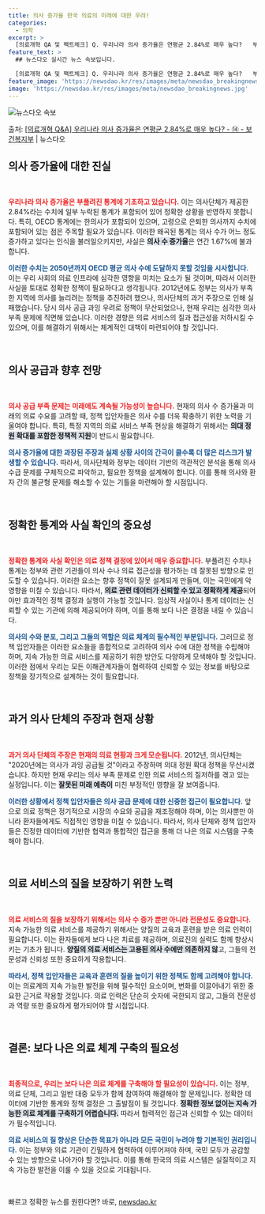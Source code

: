 ```yaml
---
title: 의사 증가율 한국 의료의 미래에 대한 우려!
categories:
  - 의학
excerpt: >
  [의료개혁 QA 및 팩트체크] Q. 우리나라 의사 증가율은 연평균 2.84%로 매우 높다?   부풀려진 통계…
feature_text: >
  ## 뉴스다오 실시간 뉴스 속보입니다.

  [의료개혁 QA 및 팩트체크] Q. 우리나라 의사 증가율은 연평균 2.84%로 매우 높다?   부풀려진 통계…
feature_image: 'https://newsdao.kr/res/images/meta/newsdao_breakingnews.jpg'
image: 'https://newsdao.kr/res/images/meta/newsdao_breakingnews.jpg'
---
```


![뉴스다오 속보](https://newsdao.kr/res/images/meta/newsdao_breakingnews.jpg)

<p>출처: <a href="https://newsdao.kr/3448" rel="dofollow">[의료개혁 Q&A] 우리나라 의사 증가율은 연평균 2.84%로 매우 높다? - ⑭ - 보건복지부</a> | 뉴스다오</p>

<h2 data-ke-size="size26">의사 증가율에 대한 진실</h2>

<p data-ke-size="size16">&nbsp;</p>

<b><span style="color: #ee2323;">우리나라 의사 증가율은 부풀려진 통계에 기초하고 있습니다.</span></b> 이는 의사단체가 제공한 2.84%라는 수치에 일부 누락된 통계가 포함되어 있어 정확한 상황을 반영하지 못합니다. 특히, OECD 통계에는 한의사가 포함되어 있으며, 고령으로 은퇴한 의사까지 수치에 포함되어 있는 점은 주목할 필요가 있습니다. 이러한 왜곡된 통계는 의사 수가 어느 정도 증가하고 있다는 인식을 불러일으키지만, 사실은 <b><span style="background-color: #21538527;">의사 수 증가율</span></b>은 연간 1.67%에 불과합니다.

<b><span style="color: #1a5490;">이러한 수치는 2050년까지 OECD 평균 의사 수에 도달하지 못할 것임을 시사합니다.</span></b> 이는 우리 사회의 의료 인프라에 심각한 영향을 미치는 요소가 될 것이며, 따라서 이러한 사실을 토대로 정확한 정책이 필요하다고 생각됩니다. 2012년에도 정부는 의사가 부족한 지역에 의사를 늘리려는 정책을 추진하려 했으나, 의사단체의 과거 주장으로 인해 실패했습니다. 당시 의사 공급 과잉 우려로 정책이 무산되었으나, 현재 우리는 심각한 의사 부족 문제에 직면해 있습니다. 이러한 경향은 의료 서비스의 질과 접근성을 저하시킬 수 있으며, 이를 해결하기 위해서는 체계적인 대책이 마련되어야 할 것입니다.

<p data-ke-size="size16">&nbsp;</p>

<h2 data-ke-size="size26">의사 공급과 향후 전망</h2>

<p data-ke-size="size16">&nbsp;</p>

<b><span style="color: #ee2323;">의사 공급 부족 문제는 미래에도 계속될 가능성이 높습니다.</span></b> 현재의 의사 수 증가율과 미래의 의료 수요를 고려할 때, 정책 입안자들은 의사 수를 더욱 확충하기 위한 노력을 기울여야 합니다. 특히, 특정 지역의 의료 서비스 부족 현상을 해결하기 위해서는 <b><span style="background-color: #21538527;">의대 정원 확대를 포함한 정책적 지원</span></b>이 반드시 필요합니다.

<b><span style="color: #1a5490;">의사 증가율에 대한 과장된 주장과 실제 상황 사이의 간극이 클수록 더 많은 리스크가 발생할 수 있습니다.</span></b> 따라서, 의사단체와 정부는 데이터 기반의 객관적인 분석을 통해 의사 수급 문제를 구체적으로 파악하고, 필요한 정책을 설계해야 합니다. 이를 통해 의사와 환자 간의 불균형 문제를 해소할 수 있는 기틀을 마련해야 할 시점입니다.

<p data-ke-size="size16">&nbsp;</p>

<h2 data-ke-size="size26">정확한 통계와 사실 확인의 중요성</h2>

<p data-ke-size="size16">&nbsp;</p>

<b><span style="color: #ee2323;">정확한 통계와 사실 확인은 의료 정책 결정에 있어서 매우 중요합니다.</span></b> 부풀려진 수치나 통계는 정부와 관련 기관들이 의사 수나 의료 접근성을 평가하는 데 잘못된 방향으로 인도할 수 있습니다. 이러한 요소는 향후 정책이 잘못 설계되게 만들며, 이는 국민에게 악영향을 미칠 수 있습니다. 따라서, <b><span style="background-color: #21538527;">의료 관련 데이터가 신뢰할 수 있고 정확하게 제공</span></b>되어야만 효과적인 정책 결정과 실행이 가능할 것입니다. 임상적 사실이나 통계 데이터는 신뢰할 수 있는 기관에 의해 제공되어야 하며, 이를 통해 보다 나은 결정을 내릴 수 있습니다.

<b><span style="color: #1a5490;">의사의 수와 분포, 그리고 그들의 역할은 의료 체계의 필수적인 부분입니다.</span></b> 그러므로 정책 입안자들은 이러한 요소들을 종합적으로 고려하여 의사 수에 대한 정책을 수립해야 하며, 지속 가능한 의료 서비스를 제공하기 위한 방안도 다양하게 모색해야 할 것입니다. 이러한 점에서 우리는 모든 이해관계자들이 협력하여 신뢰할 수 있는 정보를 바탕으로 정책을 장기적으로 설계하는 것이 필요합니다.

<p data-ke-size="size16">&nbsp;</p>

<h2 data-ke-size="size26">과거 의사 단체의 주장과 현재 상황</h2>

<p data-ke-size="size16">&nbsp;</p>

<b><span style="color: #ee2323;">과거 의사 단체의 주장은 현재의 의료 현황과 크게 모순됩니다.</span></b> 2012년, 의사단체는 "2020년에는 의사가 과잉 공급될 것"이라고 주장하며 의대 정원 확대 정책을 무산시켰습니다. 하지만 현재 우리는 의사 부족 문제로 인한 의료 서비스의 질저하를 겪고 있는 실정입니다. 이는 <b><span style="background-color: #21538527;">잘못된 미래 예측이</span></b> 미친 부정적인 영향을 잘 보여줍니다.

<b><span style="color: #1a5490;">이러한 상황에서 정책 입안자들은 의사 공급 문제에 대한 신중한 접근이 필요합니다.</span></b> 앞으로 의료 정책은 정기적으로 시장의 수요와 공급을 재조정해야 하며, 이는 의사뿐만 아니라 환자들에게도 직접적인 영향을 미칠 수 있습니다. 따라서, 의사 단체와 정책 입안자들은 진정한 데이터에 기반한 협력과 통합적인 접근을 통해 더 나은 의료 시스템을 구축해야 합니다.

<p data-ke-size="size16">&nbsp;</p>

<h2 data-ke-size="size26">의료 서비스의 질을 보장하기 위한 노력</h2>

<p data-ke-size="size16">&nbsp;</p>

<b><span style="color: #ee2323;">의료 서비스의 질을 보장하기 위해서는 의사 수 증가 뿐만 아니라 전문성도 중요합니다.</span></b> 지속 가능한 의료 서비스를 제공하기 위해서는 양질의 교육과 훈련을 받은 의료 인력이 필요합니다. 이는 환자들에게 보다 나은 치료를 제공하며, 의료진의 실력도 함께 향상시키는 기초가 됩니다. <b><span style="background-color: #21538527;">양질의 의료 서비스는 고용된 의사 수에만 의존하지 않</span></b>고, 그들의 전문성과 신뢰성 또한 중요하게 작용합니다.

<b><span style="color: #1a5490;">따라서, 정책 입안자들은 교육과 훈련의 질을 높이기 위한 정책도 함께 고려해야 합니다.</span></b> 이는 의료계의 지속 가능한 발전을 위해 필수적인 요소이며, 변화를 이끌어내기 위한 중요한 근거로 작용할 것입니다. 의료 인력은 단순히 숫자에 국한되지 않고, 그들의 전문성과 역량 또한 중요하게 평가되어야 할 시점입니다.

<p data-ke-size="size16">&nbsp;</p>

<h2 data-ke-size="size26">결론: 보다 나은 의료 체계 구축의 필요성</h2>

<p data-ke-size="size16">&nbsp;</p>

<b><span style="color: #ee2323;">최종적으로, 우리는 보다 나은 의료 체계를 구축해야 할 필요성이 있습니다.</span></b> 이는 정부, 의료 단체, 그리고 일반 대중 모두가 함께 참여하여 해결해야 할 문제입니다. 정확한 데이터에 기반한 통계와 정책 결정은 그 출발점이 될 것입니다. <b><span style="background-color: #21538527;">정확한 정보 없이는 지속 가능한 의료 체계를 구축하기 어렵습니다.</span></b> 따라서 협력적인 접근과 신뢰할 수 있는 데이터가 필수적입니다.

<b><span style="color: #1a5490;">의료 서비스의 질 향상은 단순한 목표가 아니라 모든 국민이 누려야 할 기본적인 권리입니다.</span></b> 이는 정부와 의료 기관이 긴밀하게 협력하여 이루어져야 하며, 국민 모두가 공감할 수 있는 방향으로 나아가야 할 것입니다. 이를 통해 한국의 의료 시스템은 실질적이고 지속 가능한 발전을 이룰 수 있을 것으로 기대됩니다.

<p data-ke-size="size16">&nbsp;</p> 

빠르고 정확한 뉴스를 원한다면? 바로, <a href="https://newsdao.kr" rel="dofollow">newsdao.kr</a>


